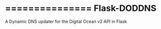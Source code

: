 ===============
Flask-DODDNS
===============

A Dynamic DNS updater for the Digital Ocean v2 API in Flask
